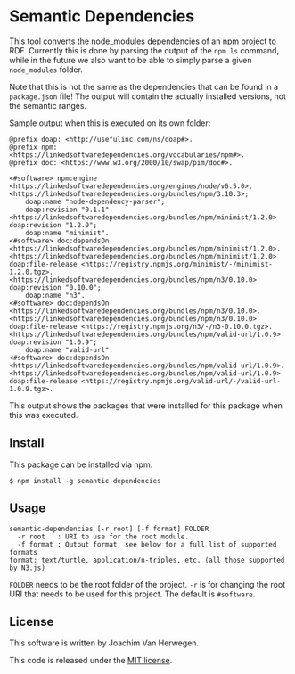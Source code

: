 # Semantic Dependencies

This tool converts the node_modules dependencies of an npm project to RDF.
Currently this is done by parsing the output of the `npm ls` command,
while in the future we also want to be able to simply parse a given `node_modules` folder.

Note that this is not the same as the dependencies that can be found in a `package.json` file!
The output will contain the actually installed versions,
not the semantic ranges.

Sample output when this is executed on its own folder:
```
@prefix doap: <http://usefulinc.com/ns/doap#>.
@prefix npm: <https://linkedsoftwaredependencies.org/vocabularies/npm#>.
@prefix doc: <https://www.w3.org/2000/10/swap/pim/doc#>.

<#software> npm:engine <https://linkedsoftwaredependencies.org/engines/node/v6.5.0>, <https://linkedsoftwaredependencies.org/bundles/npm/3.10.3>;
    doap:name "node-dependency-parser";
    doap:revision "0.1.1".
<https://linkedsoftwaredependencies.org/bundles/npm/minimist/1.2.0> doap:revision "1.2.0";
    doap:name "minimist".
<#software> doc:dependsOn <https://linkedsoftwaredependencies.org/bundles/npm/minimist/1.2.0>.
<https://linkedsoftwaredependencies.org/bundles/npm/minimist/1.2.0> doap:file-release <https://registry.npmjs.org/minimist/-/minimist-1.2.0.tgz>.
<https://linkedsoftwaredependencies.org/bundles/npm/n3/0.10.0> doap:revision "0.10.0";
    doap:name "n3".
<#software> doc:dependsOn <https://linkedsoftwaredependencies.org/bundles/npm/n3/0.10.0>.
<https://linkedsoftwaredependencies.org/bundles/npm/n3/0.10.0> doap:file-release <https://registry.npmjs.org/n3/-/n3-0.10.0.tgz>.
<https://linkedsoftwaredependencies.org/bundles/npm/valid-url/1.0.9> doap:revision "1.0.9";
    doap:name "valid-url".
<#software> doc:dependsOn <https://linkedsoftwaredependencies.org/bundles/npm/valid-url/1.0.9>.
<https://linkedsoftwaredependencies.org/bundles/npm/valid-url/1.0.9> doap:file-release <https://registry.npmjs.org/valid-url/-/valid-url-1.0.9.tgz>.
```

This output shows the packages that were installed for this package when this was executed.


## Install

This package can be installed via npm.

`$ npm install -g semantic-dependencies`

## Usage

```
semantic-dependencies [-r root] [-f format] FOLDER
  -r root   : URI to use for the root module.
  -f format : Output format, see below for a full list of supported formats
format: text/turtle, application/n-triples, etc. (all those supported by N3.js)
```
`FOLDER` needs to be the root folder of the project.
`-r` is for changing the root URI that needs to be used for this project.
The default is `#software`.

## License
This software is written by Joachim Van Herwegen.

This code is released under the [MIT license](http://opensource.org/licenses/MIT).